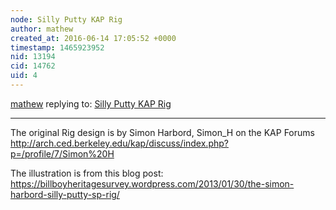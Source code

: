 ```yaml
---
node: Silly Putty KAP Rig
author: mathew
created_at: 2016-06-14 17:05:52 +0000
timestamp: 1465923952
nid: 13194
cid: 14762
uid: 4
---
```




[mathew](../profile/mathew) replying to: [Silly Putty KAP Rig](../notes/ranon/06-13-2016/silly-putty-kap-rig)

----
The original Rig design is by Simon Harbord, Simon_H on the KAP Forums
http://arch.ced.berkeley.edu/kap/discuss/index.php?p=/profile/7/Simon%20H

The illustration is from this blog post:
https://billboyheritagesurvey.wordpress.com/2013/01/30/the-simon-harbord-silly-putty-sp-rig/

